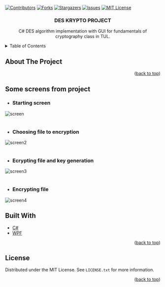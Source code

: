 <div id="top"></div>

<!-- PROJECT SHIELDS -->
<!--
*** I'm using markdown "reference style" links for readability.
*** Reference links are enclosed in brackets [ ] instead of parentheses ( ).
*** See the bottom of this document for the declaration of the reference variables
*** for contributors-url, forks-url, etc. This is an optional, concise syntax you may use.
*** https://www.markdownguide.org/basic-syntax/#reference-style-links
-->
[![Contributors][contributors-shield]][contributors-url]
[![Forks][forks-shield]][forks-url]
[![Stargazers][stars-shield]][stars-url]
[![Issues][issues-shield]][issues-url]
[![MIT License][license-shield]][license-url]

<!-- PROJECT LOGO -->
<div align="center">


<h3 align="center">DES KRYPTO PROJECT</h3>

  <p align="center">
    C# DES algorithm implementation with GUI for fundamentals of cryptography class in TUL.
  </p>
</div>



<!-- TABLE OF CONTENTS -->
<details>
  <summary>Table of Contents</summary>
  <ol>
    <li><a href="#about-the-project">About the project</a></li>
    <li><a href="#built-with">Built With</a></li>
    <li><a href="#technological-construction-used">Technological construction used</a></li>
    <li><a href="#some-screens-from-project">Some screens from project</a></li>
    <li><a href="#license">License</a></li>
  </ol>
</details>



<!-- ABOUT THE PROJECT -->
## About The Project




<p align="right">(<a href="#top">back to top</a>)</p>

## Some screens from project
- ### Starting screen
![screen](https://i.imgur.com/zVWaq8O.png)
<br />
<br />

- ### Choosing file to encryption
![screen2](https://i.imgur.com/hCZ9mqM.png)
<br />
<br />

- ### Ecrypting file and key generation
![screen3](https://i.imgur.com/eK6dtTs.png)
<br />
<br />

- ### Encrypting file
![screen4](https://i.imgur.com/hIQqsaE.png)
 

<!-- ## Technological construction used
* Lock (critical section)
* Thread
* MVVM Community Toolkit (Commands)
* Serilog (including logging to database) -->

## Built With

* [C#](https://docs.microsoft.com/en-us/dotnet/csharp/)
* [WPF](https://docs.microsoft.com/pl-pl/dotnet/desktop/wpf/?view=netdesktop-6.0)
<!-- * MVVM -->

<p align="right">(<a href="#top">back to top</a>)</p>







<!-- LICENSE -->
## License

Distributed under the MIT License. See `LICENSE.txt` for more information.

<p align="right">(<a href="#top">back to top</a>)</p>







<!-- MARKDOWN LINKS & IMAGES -->
<!-- https://www.markdownguide.org/basic-syntax/#reference-style-links -->
[contributors-shield]: https://img.shields.io/github/contributors/pStrachota/CONCURRENT_PROGRAMMING_PROJECT.svg?style=for-the-badge
[contributors-url]: https://github.com/pStrachota/CONCURRENT_PROGRAMMING_PROJECT/graphs/contributors
[forks-shield]: https://img.shields.io/github/forks/pStrachota/CONCURRENT_PROGRAMMING_PROJECT.svg?style=for-the-badge
[forks-url]: https://github.com/pStrachota/CONCURRENT_PROGRAMMING_PROJECT/network/members
[stars-shield]: https://img.shields.io/github/stars/pStrachota/CONCURRENT_PROGRAMMING_PROJECT.svg?style=for-the-badge
[stars-url]: https://github.com/pStrachota/CONCURRENT_PROGRAMMING_PROJECT/stargazers
[issues-shield]: https://img.shields.io/github/issues/pStrachota/CONCURRENT_PROGRAMMING_PROJECT.svg?style=for-the-badge
[issues-url]: https://github.com/pStrachota/CONCURRENT_PROGRAMMING_PROJECT/issues
[license-shield]: https://img.shields.io/github/license/pStrachota/CONCURRENT_PROGRAMMING_PROJECT.svg?style=for-the-badge
[license-url]: https://github.com/pStrachota/CONCURRENT_PROGRAMMING_PROJECT/blob/master/LICENSE.txt
[linkedin-shield]: https://img.shields.io/badge/-LinkedIn-black.svg?style=for-the-badge&logo=linkedin&colorB=555
[linkedin-url]: https://linkedin.com/in/linkedin_username
[product-screenshot]: images/screenshot.png

